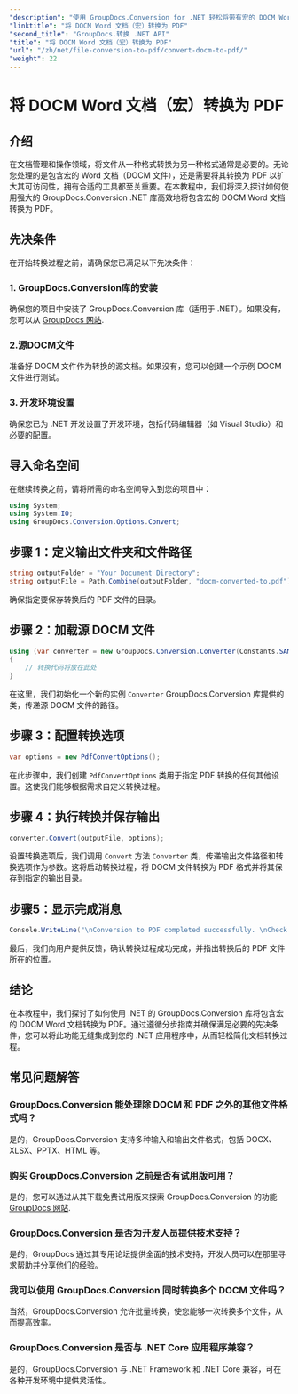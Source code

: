 ```yaml
---
"description": "使用 GroupDocs.Conversion for .NET 轻松将带有宏的 DOCM Word 文档转换为 PDF。简化您的文档管理流程。"
"linktitle": "将 DOCM Word 文档（宏）转换为 PDF"
"second_title": "GroupDocs.转换 .NET API"
"title": "将 DOCM Word 文档（宏）转换为 PDF"
"url": "/zh/net/file-conversion-to-pdf/convert-docm-to-pdf/"
"weight": 22
---
```


# 将 DOCM Word 文档（宏）转换为 PDF

## 介绍
在文档管理和操作领域，将文件从一种格式转换为另一种格式通常是必要的。无论您处理的是包含宏的 Word 文档（DOCM 文件），还是需要将其转换为 PDF 以扩大其可访问性，拥有合适的工具都至关重要。在本教程中，我们将深入探讨如何使用强大的 GroupDocs.Conversion .NET 库高效地将包含宏的 DOCM Word 文档转换为 PDF。
## 先决条件
在开始转换过程之前，请确保您已满足以下先决条件：
### 1. GroupDocs.Conversion库的安装
确保您的项目中安装了 GroupDocs.Conversion 库（适用于 .NET）。如果没有，您可以从 [GroupDocs 网站](https://releases。groupdocs.com/conversion/net/).
### 2.源DOCM文件
准备好 DOCM 文件作为转换的源文档。如果没有，您可以创建一个示例 DOCM 文件进行测试。
### 3. 开发环境设置
确保您已为 .NET 开发设置了开发环境，包括代码编辑器（如 Visual Studio）和必要的配置。

## 导入命名空间
在继续转换之前，请将所需的命名空间导入到您的项目中：
```csharp
using System;
using System.IO;
using GroupDocs.Conversion.Options.Convert;
```
## 步骤 1：定义输出文件夹和文件路径
```csharp
string outputFolder = "Your Document Directory";
string outputFile = Path.Combine(outputFolder, "docm-converted-to.pdf");
```
确保指定要保存转换后的 PDF 文件的目录。
## 步骤 2：加载源 DOCM 文件
```csharp
using (var converter = new GroupDocs.Conversion.Converter(Constants.SAMPLE_DOCM))
{
    // 转换代码将放在此处
}
```
在这里，我们初始化一个新的实例 `Converter` GroupDocs.Conversion 库提供的类，传递源 DOCM 文件的路径。
## 步骤 3：配置转换选项
```csharp
var options = new PdfConvertOptions();
```
在此步骤中，我们创建 `PdfConvertOptions` 类用于指定 PDF 转换的任何其他设置。这使我们能够根据需求自定义转换过程。
## 步骤 4：执行转换并保存输出
```csharp
converter.Convert(outputFile, options);
```
设置转换选项后，我们调用 `Convert` 方法 `Converter` 类，传递输出文件路径和转换选项作为参数。这将启动转换过程，将 DOCM 文件转换为 PDF 格式并将其保存到指定的输出目录。
## 步骤5：显示完成消息
```csharp
Console.WriteLine("\nConversion to PDF completed successfully. \nCheck output in {0}", outputFolder);
```
最后，我们向用户提供反馈，确认转换过程成功完成，并指出转换后的 PDF 文件所在的位置。

## 结论
在本教程中，我们探讨了如何使用 .NET 的 GroupDocs.Conversion 库将包含宏的 DOCM Word 文档转换为 PDF。通过遵循分步指南并确保满足必要的先决条件，您可以将此功能无缝集成到您的 .NET 应用程序中，从而轻松简化文档转换过程。
## 常见问题解答
### GroupDocs.Conversion 能处理除 DOCM 和 PDF 之外的其他文件格式吗？
是的，GroupDocs.Conversion 支持多种输入和输出文件格式，包括 DOCX、XLSX、PPTX、HTML 等。
### 购买 GroupDocs.Conversion 之前是否有试用版可用？
是的，您可以通过从其下载免费试用版来探索 GroupDocs.Conversion 的功能 [GroupDocs 网站](https://releases。groupdocs.com/).
### GroupDocs.Conversion 是否为开发人员提供技术支持？
是的，GroupDocs 通过其专用论坛提供全面的技术支持，开发人员可以在那里寻求帮助并分享他们的经验。
### 我可以使用 GroupDocs.Conversion 同时转换多个 DOCM 文件吗？
当然，GroupDocs.Conversion 允许批量转换，使您能够一次转换多个文件，从而提高效率。
### GroupDocs.Conversion 是否与 .NET Core 应用程序兼容？
是的，GroupDocs.Conversion 与 .NET Framework 和 .NET Core 兼容，可在各种开发环境中提供灵活性。